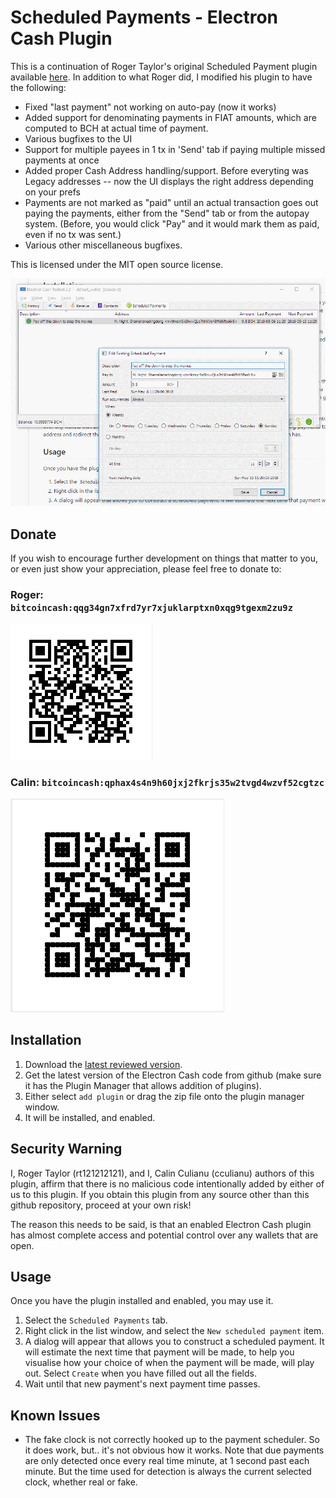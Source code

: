 # Scheduled Payments - Electron Cash Plugin #

This is a continuation of Roger Taylor's original Scheduled Payment plugin available [here](https://github.com/rt121212121/electron_cash_scheduled_payments_plugin).  In addition to what Roger did, I modified his plugin to have the following:

  - Fixed "last payment" not working on auto-pay (now it works)
  - Added support for denominating payments in FIAT amounts, which are computed to BCH at actual time of payment.
  - Various bugfixes to the UI
  - Support for multiple payees in 1 tx in 'Send' tab if paying multiple missed payments at once
  - Added proper Cash Address handling/support.  Before everyting was Legacy addresses -- now the UI displays the right address depending on your prefs
  - Payments are not marked as "paid" until an actual transaction goes out paying the payments, either from the "Send" tab or from the autopay system. (Before, you would click "Pay" and it would mark them as paid, even if no tx was sent.)
  - Various other miscellaneous bugfixes.


This is licensed under the MIT open source license.

![Screenshot](https://github.com/cculianu/electron_cash_scheduled_payments_plugin/raw/master/screenshot.png)

## Donate ##

If you wish to encourage further development on things that matter to you, or even just show your appreciation, please feel free to donate to:

  ### Roger: `bitcoincash:qqg34gn7xfrd7yr7xjuklarptxn0xqg9tgexm2zu9z` ###

![Donate_Roger](https://github.com/cculianu/electron_cash_scheduled_payments_plugin/raw/master/donate.png)

  ### Calin:  `bitcoincash:qphax4s4n9h60jxj2fkrjs35w2tvgd4wzvf52cgtzc` ###

![Donate_Calin](https://github.com/cculianu/electron_cash_scheduled_payments_plugin/raw/master/donate_calin.png)

## Installation ##

1. Download the [latest reviewed version](https://github.com/cculianu/electron_cash_scheduled_payments_plugin/releases).
2. Get the latest version of the Electron Cash code from github (make sure it has the Plugin Manager that allows addition of plugins).
3. Either select `add plugin` or drag the zip file onto the plugin manager window.
4. It will be installed, and enabled.

## Security Warning ##

I, Roger Taylor (rt121212121), and I, Calin Culianu (cculianu) authors of this plugin, affirm that there is no malicious code intentionally added by either of us to this plugin.  If you obtain this plugin from any source other than this github repository, proceed at your own risk!

The reason this needs to be said, is that an enabled Electron Cash plugin has almost complete access and potential control over any wallets that are open.

## Usage ##

Once you have the plugin installed and enabled, you may use it.

1. Select the `Scheduled Payments` tab.
2. Right click in the list window, and select the `New scheduled payment` item.
3. A dialog will appear that allows you to construct a scheduled payment.  It will estimate the next time that payment will be made, to help you visualise how your choice of when the payment will be made, will play out.  Select `Create` when you have filled out all the fields.
4. Wait until that new payment's next payment time passes.

## Known Issues ##

* The fake clock is not correctly hooked up to the payment scheduler.  So it does work, but.. it's not obvious how it works.  Note that due payments are only detected once every real time minute, at 1 second past each minute.  But the time used for detection is always the current selected clock, whether real or fake.

